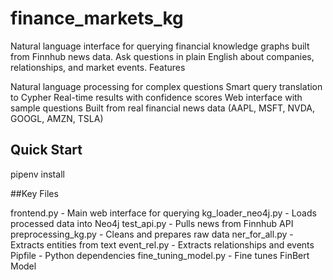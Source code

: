 # finance_markets_kg
Natural language interface for querying financial knowledge graphs built from Finnhub news data. Ask questions in plain English about companies, relationships, and market events.
Features

Natural language processing for complex questions
Smart query translation to Cypher
Real-time results with confidence scores
Web interface with sample questions
Built from real financial news data (AAPL, MSFT, NVDA, GOOGL, AMZN, TSLA)

## Quick Start
pipenv install


##Key Files

frontend.py - Main web interface for querying
kg_loader_neo4j.py - Loads processed data into Neo4j
test_api.py - Pulls news from Finnhub API
preprocessing_kg.py - Cleans and prepares raw data
ner_for_all.py - Extracts entities from text
event_rel.py - Extracts relationships and events
Pipfile - Python dependencies
fine_tuning_model.py - Fine tunes FinBert Model
